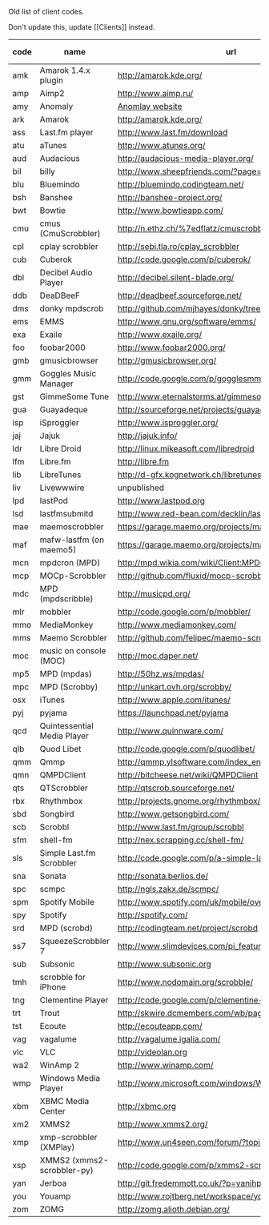 Old list of client codes. 

Don't update this, update [[Clients]] instead.

<!-- Keep URLs reasonably short, link to them if needed) --> 

|code|name                       |url                                                                       |free/open source|
|----|---------------------------|--------------------------------------------------------------------------|----|
|amk |Amarok 1.4.x plugin        |http://amarok.kde.org/                                                    |Y   |
|amp |Aimp2                      |http://www.aimp.ru/                                                       |N   |
|amy |Anomaly                    |[Anomlay website](https://github.com/foocorp/hacienda/wiki/Clients)|Y   |
|ark |Amarok                     |http://amarok.kde.org/                                                    |Y   |
|ass |Last.fm player             |http://www.last.fm/download                                               |Y   |
|atu |aTunes                     |http://www.atunes.org/                                                    |Y   |
|aud |Audacious                  |http://audacious-media-player.org/                                        |Y   |
|bil |billy                      |http://www.sheepfriends.com/?page=billy                                   |N   |
|blu |Bluemindo                  |http://bluemindo.codingteam.net/                                          |Y   |
|bsh |Banshee                    |http://banshee-project.org/                                               |Y   |
|bwt |Bowtie                     |http://www.bowtieapp.com/                                                 |N   |
|cmu |cmus (CmuScrobbler)        |http://n.ethz.ch/%7edflatz/cmuscrobbler/                                  |Y   |
|cpl |cplay scrobbler            |http://sebi.tla.ro/cplay_scrobbler                                        |Y   |
|cub |Cuberok                    |http://code.google.com/p/cuberok/                                         |Y   |
|dbl |Decibel Audio Player       |http://decibel.silent-blade.org/                                          |Y   |
|ddb |DeaDBeeF                   |http://deadbeef.sourceforge.net/                                          |Y   |
|dms |donky mpdscrob             |http://github.com/mjhayes/donky/tree/master                               |Y   |
|ems |EMMS                       |http://www.gnu.org/software/emms/                                         |Y   |
|exa |Exaile                     |http://www.exaile.org/                                                    |Y   |
|foo |foobar2000                 |http://www.foobar2000.org/                                                |N   |
|gmb |gmusicbrowser              |http://gmusicbrowser.org/                                                 |Y   |
|gmm |Goggles Music Manager      |http://code.google.com/p/gogglesmm/                                       |Y   |
|gst |GimmeSome Tune             |http://www.eternalstorms.at/gimmesometune/                                |N   |
|gua |Guayadeque                 |http://sourceforge.net/projects/guayadeque/                               |Y   |
|isp |iSproggler                 |http://www.isproggler.org/                                                |N   |
|jaj |Jajuk                      |http://jajuk.info/                                                        |Y   |
|ldr |Libre Droid                |http://linux.mikeasoft.com/libredroid                                     |Y   |
|lfm |Libre.fm                   |http://libre.fm                                                           |Y   |
|lib |LibreTunes                 |http://d-gfx.kognetwork.ch/libretunes                                     |N   |
|liv |Livewwwire                 |unpublished                                                               |N   |
|lpd |lastPod                    |http://www.lastpod.org                                                    |Y   |
|lsd |lastfmsubmitd              |http://www.red-bean.com/decklin/lastfmsubmitd/                            |Y   |
|mae |maemoscrobbler             |https://garage.maemo.org/projects/maemoscrobbler                          |Y   |
|maf |mafw-lastfm (on maemo5)    |https://garage.maemo.org/projects/mafw-lastfm                             |Y   |
|mcn |mpdcron (MPD)              |http://mpd.wikia.com/wiki/Client:MPDCRON                                  |Y   |
|mcp |MOCp-Scrobbler             |http://github.com/fluxid/mocp-scrobbler                                   |N   |
|mdc |MPD (mpdscribble)          |http://musicpd.org/                                                       |Y   |
|mlr |mobbler                    |http://code.google.com/p/mobbler/                                         |Y   |
|mmo |MediaMonkey                |http://www.mediamonkey.com/                                               |N   |
|mms |Maemo Scrobbler            |http://github.com/felipec/maemo-scrobbler                                 |Y   |
|moc |music on console (MOC)     |http://moc.daper.net/                                                     |Y   |
|mp5 |MPD (mpdas)                |http://50hz.ws/mpdas/                                                     |Y   |
|mpc |MPD (Scrobby)              |http://unkart.ovh.org/scrobby/                                            |Y   |
|osx |iTunes                     |http://www.apple.com/itunes/                                              |N   |
|pyj |pyjama                     |https://launchpad.net/pyjama                                              |Y   |
|qcd |Quintessential Media Player|http://www.quinnware.com/                                                 |N   |
|qlb |Quod Libet                 |http://code.google.com/p/quodlibet/                                       |Y   |
|qmm |Qmmp                       |http://qmmp.ylsoftware.com/index_en.php                                   |Y   |
|qmn |QMPDClient                 |http://bitcheese.net/wiki/QMPDClient                                      |Y   |
|qts |QTScrobbler                |http://qtscrob.sourceforge.net/                                           |Y   |
|rbx |Rhythmbox                  |http://projects.gnome.org/rhythmbox/                                      |Y   |
|sbd |Songbird                   |http://www.getsongbird.com/                                               |Y   |
|scb |Scrobbl                    |http://www.last.fm/group/scrobbl                                          |Y   |
|sfm |shell-fm                   |http://nex.scrapping.cc/shell-fm/                                         |Y   |
|sls |Simple Last.fm Scrobbler   |http://code.google.com/p/a-simple-lastfm-scrobbler/                       |Y   |
|sna |Sonata                     |http://sonata.berlios.de/                                                 |Y   |
|spc |scmpc                      |http://ngls.zakx.de/scmpc/                                                |Y   |
|spm |Spotify Mobile             |http://www.spotify.com/uk/mobile/overview/                                |N   |
|spy |Spotify                    |http://spotify.com/                                                       |N   |
|srd |MPD (scrobd)               |http://codingteam.net/project/scrobd                                      |Y   |
|ss7 |SqueezeScrobbler 7         |http://www.slimdevices.com/pi_features.html                               |Y   |
|sub |Subsonic                   |http://www.subsonic.org                                                   |Y   |
|tmh |scrobble for iPhone        |http://www.nodomain.org/scrobble/                                         |Y   |
|tng |Clementine Player          |http://code.google.com/p/clementine-player/                               |Y   |
|trt |Trout                      |http://skwire.dcmembers.com/wb/pages/software/trout.php                   |N   |
|tst |Ecoute                     |http://ecouteapp.com/                                                     |N   |
|vag |vagalume                   |http://vagalume.igalia.com/                                               |Y   |
|vlc |VLC                        |http://videolan.org                                                       |Y   |
|wa2 |WinAmp 2                   |http://www.winamp.com/                                                    |N   |
|wmp |Windows Media Player       |http://www.microsoft.com/windows/WindowsMedia/                            |N   |
|xbm |XBMC Media Center          |http://xbmc.org                                                           |Y   |
|xm2 |XMMS2                      |http://www.xmms2.org/                                                     |Y   |
|xmp |xmp-scrobbler (XMPlay)     |http://www.un4seen.com/forum/?topic=5398.0                                |Y   |
|xsp |XMMS2 (xmms2-scrobbler-py) |http://code.google.com/p/xmms2-scrobbler-py/                              |Y   |
|yan |Jerboa                     |http://git.fredemmott.co.uk/?p=yanihp;a=summary                           |Y   |
|you |Youamp                     |http://www.rojtberg.net/workspace/youamp/                                 |Y   |
|zom |ZOMG                       |http://zomg.alioth.debian.org/                                            |Y   |
